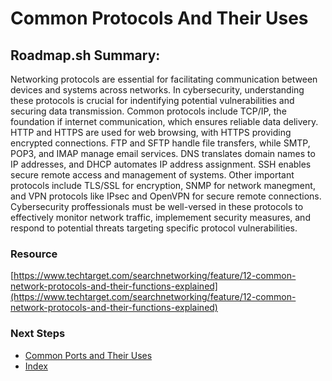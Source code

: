# Common Protocols And Their Uses

## Roadmap.sh Summary:
Networking protocols are essential for facilitating communication between devices and systems across networks. In cybersecurity, understanding these protocols is crucial for indentifying potential vulnerabilities and securing data transmission. Common protocols include TCP/IP, the foundation if internet communication, which ensures reliable data delivery. HTTP and HTTPS are used for web browsing, with HTTPS providing encrypted connections. FTP and SFTP handle file transfers, while SMTP, POP3, and IMAP manage email services. DNS translates domain names to IP addresses, and DHCP automates IP address assignment. SSH enables secure remote access and management of systems. Other important protocols include TLS/SSL for encryption, SNMP for network manegment, and VPN protocols like IPsec and OpenVPN for secure remote connections. Cybersecurity proffessionals must be well-versed in these protocols to effectively monitor network traffic, implemement security measures, and respond to potential threats targeting specific protocol vulnerabilities.

### Resource 
[https://www.techtarget.com/searchnetworking/feature/12-common-network-protocols-and-their-functions-explained](https://www.techtarget.com/searchnetworking/feature/12-common-network-protocols-and-their-functions-explained)



### Next Steps
- [Common Ports and Their Uses](https://github.com/Sisu-Sus/CyberSec-RoadMap/blob/main/Networking_Knowledge/Common_Ports_And_Their_Uses.md)
- [Index](https://github.com/Sisu-Sus/CyberSec-RoadMap/blob/main/index.md)
